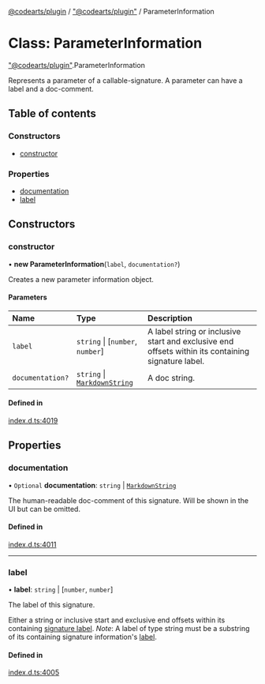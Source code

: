 [@codearts/plugin](../README.md) / ["@codearts/plugin"](../modules/_codearts_plugin_.md) / ParameterInformation

# Class: ParameterInformation

["@codearts/plugin"](../modules/_codearts_plugin_.md).ParameterInformation

Represents a parameter of a callable-signature. A parameter can
have a label and a doc-comment.

## Table of contents

### Constructors

- [constructor](codearts_plugin_.ParameterInformation.md#constructor)

### Properties

- [documentation](codearts_plugin_.ParameterInformation.md#documentation)
- [label](codearts_plugin_.ParameterInformation.md#label)

## Constructors

### constructor

• **new ParameterInformation**(`label`, `documentation?`)

Creates a new parameter information object.

#### Parameters

| Name | Type | Description |
| :------ | :------ | :------ |
| `label` | `string` \| [`number`, `number`] | A label string or inclusive start and exclusive end offsets within its containing signature label. |
| `documentation?` | `string` \| [`MarkdownString`](codearts_plugin_.MarkdownString.md) | A doc string. |

#### Defined in

[index.d.ts:4019](https://github.com/huaweicloud/cloudide-plugin-api/blob/03b481c/index.d.ts#L4019)

## Properties

### documentation

• `Optional` **documentation**: `string` \| [`MarkdownString`](codearts_plugin_.MarkdownString.md)

The human-readable doc-comment of this signature. Will be shown
in the UI but can be omitted.

#### Defined in

[index.d.ts:4011](https://github.com/huaweicloud/cloudide-plugin-api/blob/03b481c/index.d.ts#L4011)

___

### label

• **label**: `string` \| [`number`, `number`]

The label of this signature.

Either a string or inclusive start and exclusive end offsets within its containing
[signature label](codearts_plugin_.SignatureInformation.md#label). *Note*: A label of type string must be
a substring of its containing signature information's [label](codearts_plugin_.SignatureInformation.md#label).

#### Defined in

[index.d.ts:4005](https://github.com/huaweicloud/cloudide-plugin-api/blob/03b481c/index.d.ts#L4005)
